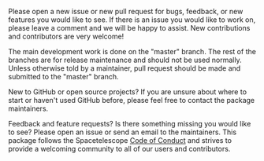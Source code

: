 Please open a new issue or new pull request for bugs, feedback, or new features
you would like to see. If there is an issue you would like to work on, please
leave a comment and we will be happy to assist. New contributions and
contributors are very welcome!

The main development work is done on the "master" branch. The rest of the branches
are for release maintenance and should not be used normally. Unless otherwise told by a
maintainer, pull request should be made and submitted to the "master" branch.

New to GitHub or open source projects? If you are unsure about where to start or
haven't used GitHub before, please feel free to contact the package maintainers.

Feedback and feature requests? Is there something missing you would like to see?
Please open an issue or send an email to the maintainers. This package follows
the Spacetelescope [Code of Conduct](CODE_OF_CONDUCT.md) and strives to provide
a welcoming community to all of our users and contributors.
